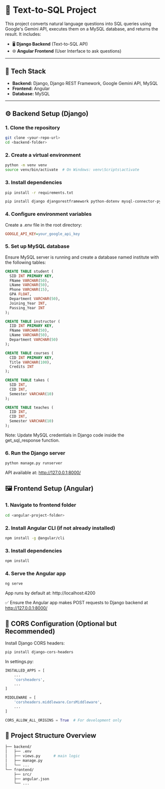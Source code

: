 # 📝 Text-to-SQL Project

This project converts natural language questions into SQL queries using Google's Gemini API, executes them on a MySQL database, and returns the result. It includes:

- 🖥️ **Django Backend** (Text-to-SQL API)
- 🌐 **Angular Frontend** (User Interface to ask questions)

---

## 🧠 Tech Stack

- **Backend:** Django, Django REST Framework, Google Gemini API, MySQL  
- **Frontend:** Angular  
- **Database:** MySQL  

---

## ⚙️ Backend Setup (Django)

### 1. Clone the repository
```bash
git clone <your-repo-url>
cd <backend-folder>
```

### 2. Create a virtual environment
```bash
python -m venv venv
source venv/bin/activate  # On Windows: venv\Scripts\activate
```

### 3. Install dependencies
```bash
pip install -r requirements.txt
```

```bash
pip install django djangorestframework python-dotenv mysql-connector-python google-generativeai
```

### 4. Configure environment variables
Create a .env file in the root directory:

```ini
GOOGLE_API_KEY=your_google_api_key
```

### 5. Set up MySQL database
Ensure MySQL server is running and create a database named institute with the following tables:

```sql
CREATE TABLE student (
  SID INT PRIMARY KEY,
  FName VARCHAR(50),
  LName VARCHAR(50),
  Phone VARCHAR(15),
  GPA FLOAT,
  Department VARCHAR(50),
  Joining_Year INT,
  Passing_Year INT
);

CREATE TABLE instructor (
  IID INT PRIMARY KEY,
  FName VARCHAR(50),
  LName VARCHAR(50),
  Department VARCHAR(50)
);

CREATE TABLE courses (
  CID INT PRIMARY KEY,
  Title VARCHAR(100),
  Credits INT
);

CREATE TABLE takes (
  SID INT,
  CID INT,
  Semester VARCHAR(10)
);

CREATE TABLE teaches (
  IID INT,
  CID INT,
  Semester VARCHAR(10)
);
```

Note:
Update MySQL credentials in Django code inside the get_sql_response function.

### 6. Run the Django server
```bash
python manage.py runserver
```
API available at: http://127.0.0.1:8000/

## 🖼️ Frontend Setup (Angular)
### 1. Navigate to frontend folder
```bash
cd <angular-project-folder>
```

### 2. Install Angular CLI (if not already installed)
```bash
npm install -g @angular/cli
```

### 3. Install dependencies
```bash
npm install
```

### 4. Serve the Angular app
```bash
ng serve
```
App runs by default at: http://localhost:4200

✅ Ensure the Angular app makes POST requests to Django backend at http://127.0.0.1:8000/

## 🔄 CORS Configuration (Optional but Recommended)
Install Django CORS headers:

```bash
pip install django-cors-headers
```

In settings.py:

```python
INSTALLED_APPS = [
    ...
    'corsheaders',
    ...
]

MIDDLEWARE = [
    'corsheaders.middleware.CorsMiddleware',
    ...
]

CORS_ALLOW_ALL_ORIGINS = True  # For development only
```

## 🚀 Project Structure Overview
```bash
├── backend/
│   ├── .env
│   ├── views.py      # main logic
│   ├── manage.py
│   └── ...
└── frontend/
    ├── src/
    ├── angular.json
    └── ...
```